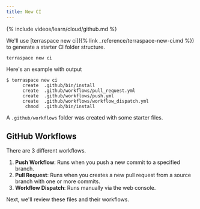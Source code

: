 ```yaml
---
title: New CI
---
```


{% include videos/learn/cloud/github.md %}

We'll use [terraspace new ci]({% link _reference/terraspace-new-ci.md %}) to generate a starter CI folder structure.

    terraspace new ci

Here's an example with output

    $ terraspace new ci
          create  .github/bin/install
          create  .github/workflows/pull_request.yml
          create  .github/workflows/push.yml
          create  .github/workflows/workflow_dispatch.yml
           chmod  .github/bin/install

A `.github/workflows` folder was created with some starter files.

## GitHub Workflows

There are 3 different workflows.

1. **Push Workflow**: Runs when you push a new commit to a specified branch.
2. **Pull Request**: Runs when you creates a new pull request from a source branch with one or more commits.
3. **Workflow Dispatch**: Runs manually via the web console.

Next, we'll review these files and their workflows.
